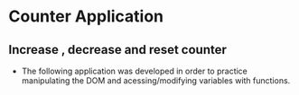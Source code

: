 # Counter Application

## Increase , decrease and reset counter

- The following application was developed in order to practice manipulating the DOM and acessing/modifying variables with functions.
